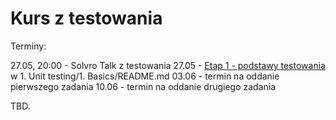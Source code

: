 # Kurs z testowania

Terminy:

27.05, 20:00 - Solvro Talk z testowania
27.05 - [Etap 1 - podstawy testowania](./1.%20Unit%20testing/1.%20Basics/README.md) w 1. Unit testing/1. Basics/README.md
03.06 - termin na oddanie pierwszego zadania
10.06 - termin na oddanie drugiego zadania

TBD.
